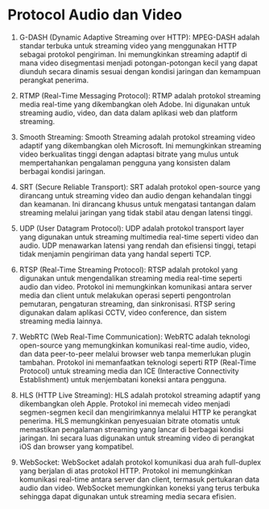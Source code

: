 # Protocol Audio dan Video

1. G-DASH (Dynamic Adaptive Streaming over HTTP): MPEG-DASH adalah standar terbuka untuk streaming video yang menggunakan HTTP sebagai protokol pengiriman. Ini memungkinkan streaming adaptif di mana video disegmentasi menjadi potongan-potongan kecil yang dapat diunduh secara dinamis sesuai dengan kondisi jaringan dan kemampuan perangkat penerima.

2. RTMP (Real-Time Messaging Protocol): RTMP adalah protokol streaming media real-time yang dikembangkan oleh Adobe. Ini digunakan untuk streaming audio, video, dan data dalam aplikasi web dan platform streaming.

3. Smooth Streaming: Smooth Streaming adalah protokol streaming video adaptif yang dikembangkan oleh Microsoft. Ini memungkinkan streaming video berkualitas tinggi dengan adaptasi bitrate yang mulus untuk mempertahankan pengalaman pengguna yang konsisten dalam berbagai kondisi jaringan.

4. SRT (Secure Reliable Transport): SRT adalah protokol open-source yang dirancang untuk streaming video dan audio dengan kehandalan tinggi dan keamanan. Ini dirancang khusus untuk mengatasi tantangan dalam streaming melalui jaringan yang tidak stabil atau dengan latensi tinggi.

5. UDP (User Datagram Protocol): UDP adalah protokol transport layer yang digunakan untuk streaming multimedia real-time seperti video dan audio. UDP menawarkan latensi yang rendah dan efisiensi tinggi, tetapi tidak menjamin pengiriman data yang handal seperti TCP.

6. RTSP (Real-Time Streaming Protocol):
RTSP adalah protokol yang digunakan untuk mengendalikan streaming media real-time seperti audio dan video. Protokol ini memungkinkan komunikasi antara server media dan client untuk melakukan operasi seperti pengontrolan pemutaran, pengaturan streaming, dan sinkronisasi. RTSP sering digunakan dalam aplikasi CCTV, video conference, dan sistem streaming media lainnya.

7. WebRTC (Web Real-Time Communication):
WebRTC adalah teknologi open-source yang memungkinkan komunikasi real-time audio, video, dan data peer-to-peer melalui browser web tanpa memerlukan plugin tambahan. Protokol ini memanfaatkan teknologi seperti RTP (Real-Time Protocol) untuk streaming media dan ICE (Interactive Connectivity Establishment) untuk menjembatani koneksi antara pengguna.

8. HLS (HTTP Live Streaming):
HLS adalah protokol streaming adaptif yang dikembangkan oleh Apple. Protokol ini memecah video menjadi segmen-segmen kecil dan mengirimkannya melalui HTTP ke perangkat penerima. HLS memungkinkan penyesuaian bitrate otomatis untuk memastikan pengalaman streaming yang lancar di berbagai kondisi jaringan. Ini secara luas digunakan untuk streaming video di perangkat iOS dan browser yang kompatibel.

9. WebSocket:
WebSocket adalah protokol komunikasi dua arah full-duplex yang berjalan di atas protokol HTTP. Protokol ini memungkinkan komunikasi real-time antara server dan client, termasuk pertukaran data audio dan video. WebSocket memungkinkan koneksi yang terus terbuka sehingga dapat digunakan untuk streaming media secara efisien.